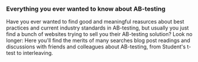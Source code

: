 ### Everything you ever wanted to know about AB-testing

Have you ever wanted to find good and meaningful reasurces about best practices and current industry standards in AB-testing, 
but usually you just find a bunch of websites trying to sell you their AB-testing solution? Look no longer: 
Here you'll find the merits of many searches blog post readings and discussions with friends and colleagues about AB-testing,
from Student's t-test to interleaving.

